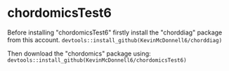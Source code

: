 # chordomicsTest6

Before installing "chordomicsTest6" firstly install the "chorddiag" package from this account.
`devtools::install_github(KevinMcDonnell6/chorddiag)`

Then download the "chordomics" package using:
`devtools::install_github(KevinMcDonnell6/chordomicsTest6)`
